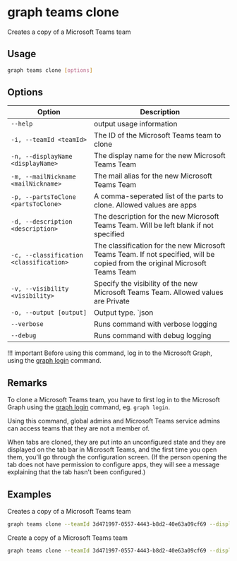 # graph teams clone

Creates a copy of a Microsoft Teams team

## Usage

```sh
graph teams clone [options]
```

## Options

Option|Description
------|-----------
`--help`|output usage information
`-i, --teamId <teamId>`|The ID of the Microsoft Teams team to clone 
`-n, --displayName <displayName>`|The display name for the new Microsoft Teams Team 
`-m, --mailNickname <mailNickname>`|The mail alias for the new Microsoft Teams Team 
`-p, --partsToClone <partsToClone>`|A comma-seperated list of the parts to clone. Allowed values are apps|channels|members|settings|tabs 
`-d, --description <description>`|The description for the new Microsoft Teams Team. Will be left blank if not specified
`-c, --classification <classification>`|The classification for the new Microsoft Teams Team. If not specified, will be copied from the original Microsoft Teams Team 
`-v, --visibility <visibility>`|Specify the visibility of the new Microsoft Teams Team. Allowed values are Private|Public. If not specified, the visibility will be copied from the original Microsoft Teams Team 
`-o, --output [output]`|Output type. `json|text`. Default `text`
`--verbose`|Runs command with verbose logging
`--debug`|Runs command with debug logging

!!! important
    Before using this command, log in to the Microsoft Graph, using the [graph login](../login.md) command.

## Remarks

To clone a Microsoft Teams team, you have to first log in to the Microsoft Graph using the [graph login](../login.md) command, eg. `graph login`.

Using this command, global admins and Microsoft Teams service admins can access teams that they are not a member of.

When tabs are cloned, they are put into an unconfigured state and they are displayed on the tab bar in Microsoft Teams, and the first time you open them, you'll go through the configuration screen. (If the person opening the tab does not have permission to configure apps, they will see a message explaining that the tab hasn't been configured.)

## Examples

Creates a copy of a Microsoft Teams team

```sh
graph teams clone --teamId 3d471997-0557-4443-b8d2-40e63a09cf69 --displayName "Library Assist" --mailNickname "libassist" --partsToClone "apps,tabs,settings,channels,members"
```
Create a copy of a Microsoft Teams team

```sh
graph teams clone --teamId 3d471997-0557-4443-b8d2-40e63a09cf69 --displayName "Library Assist" --mailNickname "libassist" --partsToClone "apps,tabs,settings,channels,members" --description "Self help community for library" --classification "Library" --visibility "public"
```